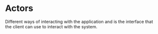 # Actors
Different ways of interacting with the application and 
is the interface that the client can use to interact with the system.

